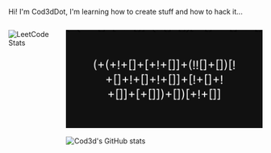 Hi! I'm Cod3dDot, I'm learning how to create stuff and how to hack it...

<div style="display:flex; flex-direction: row;">

![LeetCode Stats](https://leetcard.jacoblin.cool/cod3ddot?theme=dark&font=Fira%20Code&ext=activity)

<div>
  
![Svg](/assets/code.svg)

![Cod3d's GitHub stats](https://github-readme-stats.vercel.app/api?username=cod3ddot)

</div>

</div>
